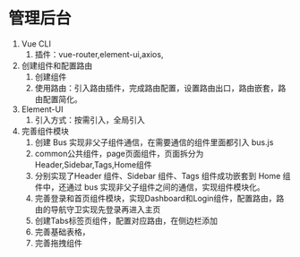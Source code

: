 # 管理后台
1. Vue CLI
	1. 插件：vue-router,element-ui,axios,
2. 创建组件和配置路由
	1. 创建组件
	2. 使用路由：引入路由插件，完成路由配置，设置路由出口，路由嵌套，路由配置简化。
3. Element-UI
	1. 引入方式：按需引入，全局引入
4. 完善组件模块
	1. 创建 Bus 实现非父子组件通信，在需要通信的组件里面都引入 bus.js
	2. common公共组件，page页面组件，页面拆分为Header,Sidebar,Tags,Home组件
	3. 分别实现了Header 组件、Sidebar 组件、Tags 组件成功嵌套到 Home 组件中，还通过 bus 实现非父子组件之间的通信，实现组件模块化。
	4. 完善登录和首页组件模块，实现Dashboard和Login组件，配置路由，路由的导航守卫实现先登录再进入主页
	5. 创建Tabs标签页组件，配置对应路由，在侧边栏添加
	6. 完善基础表格，
	7. 完善拖拽组件
